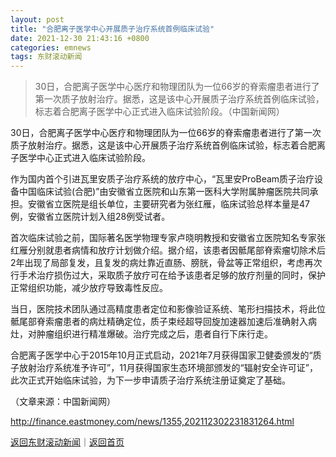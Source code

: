 ```yaml
---
layout: post
title: "合肥离子医学中心开展质子治疗系统首例临床试验"
date: 2021-12-30 21:43:16 +0800
categories: emnews
tags: 东财滚动新闻
---
```

> 30日，合肥离子医学中心医疗和物理团队为一位66岁的脊索瘤患者进行了第一次质子放射治疗。据悉，这是该中心开展质子治疗系统首例临床试验，标志着合肥离子医学中心正式进入临床试验阶段。（中国新闻网）

<p>30日，合肥离子医学中心医疗和物理团队为一位66岁的脊索瘤患者进行了第一次质子放射治疗。据悉，这是该中心开展质子治疗系统首例临床试验，标志着合肥离子医学中心正式进入临床试验阶段。</p>
 <p>作为国内首个引进瓦里安质子治疗系统的放疗中心，“瓦里安ProBeam质子治疗设备中国临床试验(合肥)”由安徽省立医院和山东第一医科大学附属肿瘤医院共同承担。安徽省立医院是组长单位，主要研究者为张红雁，临床试验总样本量是47例，安徽省立医院计划入组28例受试者。</p>
 <p>首次临床试验之前，国际著名医学物理专家卢晓明教授和安徽省立医院知名专家张红雁分别就患者病情和放疗计划做介绍。据介绍，该患者因骶尾部脊索瘤切除术后2年出现了局部复发，且复发的病灶靠近直肠、膀胱，骨盆等正常组织，考虑再次行手术治疗损伤过大，采取质子放疗可在给予该患者足够的放疗剂量的同时，保护正常组织功能，减少放疗导致毒性反应。</p>
 <p>当日，医院技术团队通过高精度患者定位和影像验证系统、笔形扫描技术，将此位骶尾部脊索瘤患者的病灶精确定位，质子束经超导回旋加速器加速后准确射入病灶，对肿瘤组织进行精准爆破。治疗完成之后，患者自行下床行走。</p>
 <p>合肥离子医学中心于2015年10月正式启动，2021年7月获得国家卫健委颁发的“质子放射治疗系统准予许可”，11月获得国家生态环境部颁发的“辐射安全许可证”，此次正式开始临床试验，为下一步申请质子治疗系统注册证奠定了基础。</p><p class="em_media">（文章来源：中国新闻网）</p>

<http://finance.eastmoney.com/news/1355,202112302231831264.html>

[返回东财滚动新闻](//finews.withounder.com/emnews/)｜[返回首页](//finews.withounder.com/)